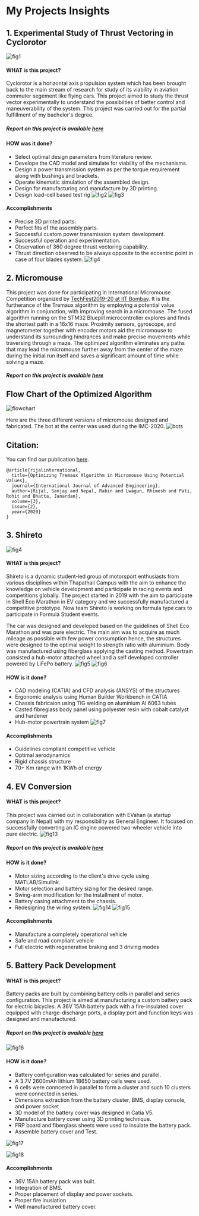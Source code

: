 # My Projects Insights

## 1. Experimental Study of Thrust Vectoring in Cyclorotor

![fig1](Pictures/Cyclorotor/Design.png)
#### WHAT is this project?
Cyclorotor is a horizontal axis propulsion system which has been brought back to the main stream of research for study of its viability in aviation commuter segement like flying cars. This project aimed to study the thrust vector experimentally to understand the possibiities of better control and maneuverability of the system. This project was carried out for the partial fulfillment of my bachelor's degree.
##### Report on this project is available [here](https://drive.google.com/file/d/1eB-UYTzneUBVJCtv-Sf_ccBZjCfi1CdQ/view?usp=sharing)
#### HOW was it done?
- Select optimal design parameters from literature review.
- Develope the CAD model and simulate for viability of the mechanisms.
- Design a power transmission system as per the torque requirement along with bushings and brackets.
- Operate kinematic simulation of the assembled design.
- Design for manufacturing and manufacture by 3D printing.
- Design load-cell based test rig
![fig2](Pictures/Cyclorotor/Product.png)
![fig3](Pictures/Cyclorotor/loadcellcircuit.png)

#### Accomplishments
- Precise 3D printed parts.
- Perfect fits of the assembly parts.
- Successful custom power transmission system development.
- Successful operation and experimentation.
- Observation of 360 degree thrust vectoring capability.
- Thrust direction observed to be always opposite to the eccentric point in case of four blades system.
![fig4](Pictures/Cyclorotor/Assembly_Draft.jpg)


## 2. Micromouse
This project was done for participating in International Micromouse Competition organized by
[TechFest2019-20 at IIT Bombay](https://techfest.org/). It is
the furtherance of the Tremaux algorithm by employing a potential value algorithm in conjunction, with improving search in a micromouse.  The fused algorithm running on the STM32 Bluepill microcontroller explores and finds the shortest path in a 16x16 maze. Proximity sensors, gyroscope, and magnetometer together with encoder motors aid the micromouse to understand its surrounding hindrances and make precise movements while traversing through a maze. The optimized algorithm eliminates any paths that may lead the micromouse further away from the center of the maze during the initial run itself and saves a significant amount of time while solving a maze.

##### Report on this project is available [here](https://drive.google.com/file/d/183wrktVCq5AOybMiit0GX_J2vyt4wZQf/view?usp=sharing)

## Flow Chart of the Optimized Algorithm

![flowchart](/Pictures/Micromouse/flow_chart.png)

Here are the three different versions of micromouse designed and fabricated. The bot at the center was used during the IMC-2020.
![bots](/Pictures/Micromouse/bots.png)


## Citation:
You can find our publication [here](https://ictaes.org/wp-content/uploads/2020/09/IJAE-2020-Vol.03-No.02/7_Sanjaya_Vol3_No2.pdf?ckattempt=1).
```
@article{rijalinternational,
  title={Optimizing Tremaux Algorithm in Micromouse Using Potential Values},
  journal={International Journal of Advanced Engineering},
  author={Rijal, Sanjay and Nepal, Rabin and Lwagun, Rhimesh and Pati, Rohit and Bhatta, Janardan},
  volume={3},
  issue={2},
  year={2020}
}
```

## 3. Shireto
![fig4](Pictures/Shireto/Chassis_design.png)
#### WHAT is this project?
Shireto is a dynamic student-led group of motorsport enthusiasts from various disciplines within Thapathali Campus with the aim to enhance the knowledge on vehicle development and participate in racing events and competitions globally. The project started in 2019 with the aim to participate in Shell Eco Marathon in EV category and we successfully manufactured a competitive prototype. Now team Shireto is working on formula type cars to participate in Formula Student events.

The car was designed and developed based on the guidelines of Shell Eco Marathon and was pure electric. The main aim was to acquire as much mileage as possible with few power consumption hence, the structures were designed to the optimal weight to strength ratio with aluminium. Body was manufactured using fiberglass applying the casting method. Powertrain consisted a hub-motor attached wheel and a self developed controller powered by LiFePo battery.
![fig5](Pictures/Shireto/Chassis.png)
![fig6](Pictures/Shireto/Manufacture.png)
#### HOW is it done?
- CAD modeling (CATIA) and CFD analysis (ANSYS) of the structures
- Ergonomic analysis using Human Builder Workbench in CATIA
- Chassis fabricaion using TIG welding on aluminium Al 6063 tubes
- Casted fibreglass body panel using polyester resin with cobalt catalyst and hardener
- Hub-motor powertrain system
![fig7](Pictures/Shireto/Product.png)

#### Accomplishments
- Guidelines compliant competitive vehicle
- Optimal aerodynamics
- Rigid chassis structure
- 70+ Km range with 1KWh of energy


## 4. EV Conversion
#### WHAT is this project?
This project was carried out in collaboration with EVahan (a startup company in Nepal) with my responsibility as General Engineer. It focused on successfully converting an IC engine powered two-wheeler vehicle into pure electric.
![fig13](Pictures/EV_conversion/EVConvert.jpg)

##### Report on this project is available [here](https://drive.google.com/file/d/10gWs83NFK3THqdROTqU345aQyBRbm8cr/view?usp=sharing)
#### HOW is it done?
- Motor sizing according to the client's drive cycle using MATLAB/Simulink.
- Motor selection and battery sizing for the desired range.
- Swing-arm modification for the installment of motor.
- Battery casing attachment to the chassis.
- Redesigning the wiring system.
![fig14](Pictures/EV_conversion/BatteryDesign.png)
![fig15](Pictures/EV_conversion/VehicleResistive.png)

#### Accomplishments
- Manufacture a completely operational vehicle
- Safe and road compliant vehicle
- Full electric with regenerative braking and 3 driving modes

## 5. Battery Pack Development
#### WHAT is this project?
Battery packs are built by combining battery cells in parallel and series configuration. This project is aimed at manufacturing a custom battery pack for electric bicycles. A 36V 15Ah battery pack with a fire-insulated cover equipped with charge-discharge ports, a display port and function keys was designed and manufactured.

##### Report on this project is available [here](https://drive.google.com/file/d/1CvMc2M0b08G_HyTX1NpBqHgKvPnaDJ8o/view?usp=sharing)

![fig16](Pictures/Battery_casing/547320747141988.jpeg)
#### HOW is it done?
- Battery configuration was calculated for series and parallel.
- A 3.7V 2600mAh lithium 18650 battery cells were used.
- 6 cells were connceted in parallel to form a cluster and such 10 clusters were connected in series.
- Dimensions extraction from the battery cluster, BMS, display console, and power socket
- 3D model of the battery cover was designed in Catia V5.
- Manufacture battery cover using 3D printing technique.
- FRP board and fiberglass sheets were used to insulate the battery pack.
- Assemble battery cover and Test.

![fig17](Pictures/Battery_casing/Casing_design.png)

![fig18](Pictures/Battery_casing/IMG1.jpg)

#### Accomplishments
- 36V 15Ah battery pack was built.
- Integration of BMS.
- Proper placement of display and power sockets.
- Proper fire inuslation.
- Well manufactured battery cover.
